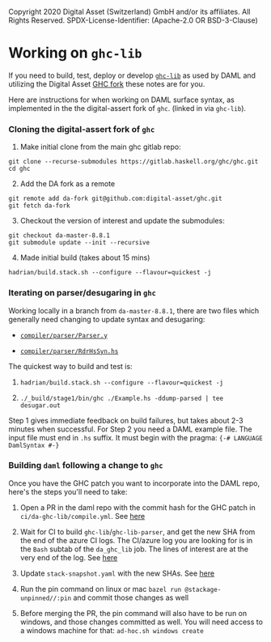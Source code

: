Copyright 2020 Digital Asset (Switzerland) GmbH and/or its affiliates. All Rights Reserved.
SPDX-License-Identifier: (Apache-2.0 OR BSD-3-Clause)

# Working on `ghc-lib`

If you need to build, test, deploy or develop [`ghc-lib`](https://github.com/digital-asset/ghc-lib) as used by DAML and utilizing the Digital Asset [GHC fork](https://github.com/digital-asset/ghc) these notes are for you.

Here are instructions for when working on DAML surface syntax, as implemented in the the digital-assert fork of `ghc`. (linked in via `ghc-lib`).


### Cloning the digital-assert fork of `ghc`

1. Make initial clone from the main ghc gitlab repo:
```
git clone --recurse-submodules https://gitlab.haskell.org/ghc/ghc.git
cd ghc
```

2. Add the DA fork as a remote
```
git remote add da-fork git@github.com:digital-asset/ghc.git
git fetch da-fork
```

3. Checkout the version of interest and update the submodules:
```
git checkout da-master-8.8.1
git submodule update --init --recursive
```

4. Made initial build (takes about 15 mins)
```
hadrian/build.stack.sh --configure --flavour=quickest -j
```


### Iterating on parser/desugaring in `ghc`

Working locally in a branch from `da-master-8.8.1`, there are two files which generally need changing to update syntax and desugaring:

- [`compiler/parser/Parser.y`](https://github.com/digital-asset/ghc/blob/da-master-8.8.1/compiler/parser/Parser.y)

- [`compiler/parser/RdrHsSyn.hs`](https://github.com/digital-asset/ghc/blob/da-master-8.8.1/compiler/parser/RdrHsSyn.hs)


The quickest way to build and test is:

1. `hadrian/build.stack.sh --configure --flavour=quickest -j`

2. `./_build/stage1/bin/ghc ./Example.hs -ddump-parsed | tee desugar.out`

Step 1 gives immediate feedback on build failures, but takes about 2-3 minutes when successful. For Step 2 you need a DAML example file. The input file must end in `.hs` suffix. It must begin with the pragma: `{-# LANGUAGE DamlSyntax #-}`


### Building `daml` following a change to `ghc`

Once you have the GHC patch you want to incorporate into the DAML repo, here's the steps you'll need to take:

1. Open a PR in the daml repo with the commit hash for the GHC patch in `ci/da-ghc-lib/compile.yml`. See [here](https://github.com/digital-asset/daml/pull/7489/commits/fedc456260f598f9924ce62d9765c3c09b8ad861)

2. Wait for CI to build `ghc-lib`/`ghc-lib-parser`, and get the new SHA from the end of the azure CI logs. The CI/azure log you are looking for is in the `Bash` subtab of the `da_ghc_lib` job. The lines of interest are at the very end of the log. See [here](https://dev.azure.com/digitalasset/adadc18a-d7df-446a-aacb-86042c1619c6/_apis/build/builds/60342/logs/52)

3. Update `stack-snapshot.yaml` with the new SHAs. See [here](https://github.com/digital-asset/daml/pull/7489/commits/f0198dc694238437357706c81b0c3d1979483d7a)

3. Run the pin command on linux or mac `bazel run @stackage-unpinned//:pin` and commit those changes as well

4. Before merging the PR, the pin command will also have to be run on windows, and those changes committed as well. You will need access to a windows machine for that: `ad-hoc.sh windows create`
